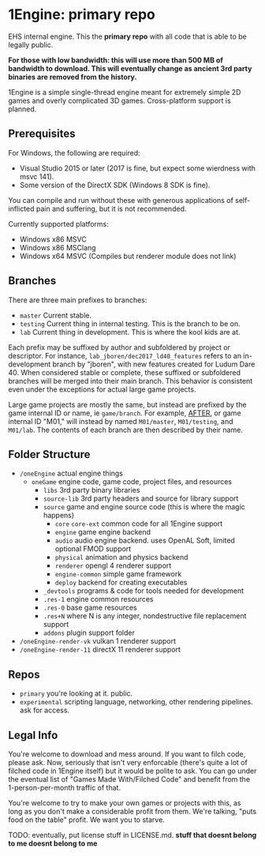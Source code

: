 1Engine: primary repo
=====================

EHS internal engine. This the **primary repo** with all code that is able to be legally public.

**For those with low bandwidth: this will use more than 500 MB of bandwidth to download. This will eventually change as ancient 3rd party binaries are removed from the history.**

1Engine is a simple single-thread engine meant for extremely simple 2D games and overly complicated 3D games. Cross-platform support is planned.

## Prerequisites

For Windows, the following are required:
* Visual Studio 2015 or later (2017 is fine, but expect some wierdness with msvc 141).
* Some version of the DirectX SDK (Windows 8 SDK is fine).

You can compile and run without these with generous applications of self-inflicted pain and suffering, but it is not recommended.

Currently supported platforms:
* Windows x86 MSVC
* Windows x86 MSClang
* Windows x64 MSVC (Compiles but renderer module does not link)

## Branches

There are three main prefixes to branches:

* ``master`` Current stable.
* ``testing`` Current thing in internal testing. This is the branch to be on.
* ``lab`` Current thing in development. This is where the kool kids are at.

Each prefix may be suffixed by author and subfoldered by project or descriptor. For instance, ``lab_jboren/dec2017_ld40_features`` refers to an in-development branch by "jboren", with new features created for Ludum Dare 40. When considered stable or complete, these suffixed or subfoldered branches will be merged into their main branch. This behavior is consistent even under the exceptions for actual large game projects.

Large game projects are mostly the same, but instead are prefixed by the game internal ID or name, ie ``game/branch``. For example, [AFTER](http://epichousestudios.com/after/), or game internal ID "M01," will instead by named ``M01/master``, ``M01/testing``, and ``M01/lab``. The contents of each branch are then described by their name.

## Folder Structure

* ``/oneEngine`` actual engine things
  * ``oneGame`` engine code, game code, project files, and resources
	* ``libs`` 3rd party binary libraries
	* ``source-lib`` 3rd party headers and source for library support
	* ``source`` game and engine source code (this is where the magic happens)
      * ``core`` ``core-ext`` common code for all 1Engine support
	  * ``engine`` game engine backend
	  * ``audio`` audio engine backend. uses OpenAL Soft, limited optional FMOD support
	  * ``physical`` animation and physics backend
      * ``renderer`` opengl 4 renderer support
	  * ``engine-common`` simple game framework
	  * ``deploy`` backend for creating executables
	* ``_devtools`` programs & code for tools needed for development
    * ``.res-1`` engine common resources
	* ``.res-0`` base game resources
	* ``.res+N`` where N is any integer, nondestructive file replacement support
	* ``addons`` plugin support folder
* ``/oneEngine-render-vk`` vulkan 1 renderer support
* ``/oneEngine-render-11`` directX 11 renderer support

## Repos

* ``primary`` you're looking at it. public.
* ``experimental`` scripting language, networking, other rendering pipelines. ask for access.

## Legal Info

You're welcome to download and mess around. If you want to filch code, please ask. Now, seriously that isn't very enforcable (there's quite a lot of filched code in 1Engine itself) but it would be polite to ask. You can go under the eventual list of "Games Made With/Filched Code" and benefit from the 1-person-per-month traffic of that.

You're welcome to try to make your own games or projects with this, as long as you don't make a considerable profit from them. We're talking, "puts food on the table" profit. We want you to starve.

TODO: eventually, put license stuff in LICENSE.md. **stuff that doesnt belong to me doesnt belong to me**
